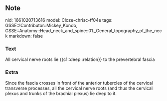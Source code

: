 ## Note
nid: 1661020713616
model: Cloze-chrisc-ff04e
tags: GSSE::!Contributor::Mickey_Kondo, GSSE::Anatomy::Head_neck_and_spine::01._General_topography_of_the_neck
markdown: false

### Text
<div>
  All cervical nerve roots lie {{c1::deep::relation}} to the
  prevertebral fascia
</div>

### Extra
Since the fascia crosses in front of the anterior tubercles of the cervical transverse processes, all the cervical nerve roots (and thus the cervical plexus and trunks of the brachial plexus) lie deep to it.
